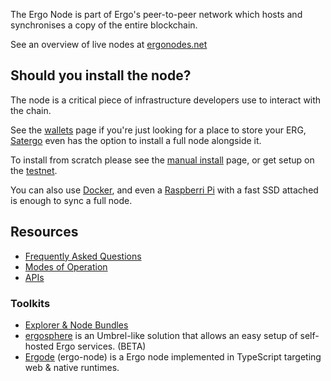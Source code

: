 The Ergo Node is part of Ergo's peer-to-peer network which hosts and synchronises a copy of the entire blockchain.

See an overview of live nodes at [ergonodes.net](http://ergonodes.net/) 

## **Should you install the node?**

The node is a critical piece of infrastructure developers use to interact with the chain. 

See the [wallets](/dev/wallets) page if you're just looking for a place to store your ERG, [Satergo](https://satergo.com/) even has the option to install a full node alongside it. 

To install from scratch please see the [manual install](manual.md) page, or get setup on the [testnet](testnet.md).

You can also use [Docker](docker.md), and even a [Raspberri Pi](pi.md) with a fast SSD attached is enough to sync a full node. 

## Resources

- [Frequently Asked Questions](faq.md)
- [Modes of Operation](modes.md)
- [APIs](api.md)

### Toolkits 

- [Explorer & Node Bundles](explorer.md#toolkits)
- [ergosphere](https://ergosphere.cloud/) is an Umbrel-like solution that allows an easy setup of self-hosted Ergo services. (BETA)
- [Ergode](https://github.com/ross-weir/ergode) (ergo-node) is a Ergo node implemented in TypeScript targeting web & native runtimes. 

